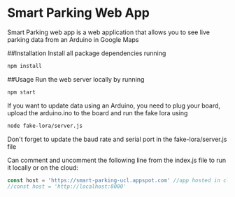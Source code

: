 # Smart Parking Web App

Smart Parking web app is a web application that allows you to see live parking data from an Arduino in Google Maps

##Installation
Install all package dependencies running
```bash
npm install
```

##Usage
Run the web server locally by running
```bash
npm start
```

If you want to update data using an Arduino, you need to plug your board, upload the arduino.ino to the board and run the fake lora using

```bash
node fake-lora/server.js
```

Don't forget to update the baud rate and serial port in the fake-lora/server.js file 

Can comment and uncomment the following line from the index.js file to run it locally or on the cloud:

```javascript
const host = 'https://smart-parking-ucl.appspot.com' //app hosted in cloud
//const host = 'http://localhost:8000'
```
